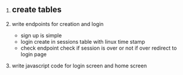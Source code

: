1. create tables
   --
2. write endpoints for creation and login

   - sign up is simple
   - login
     create in sessions table with linux time stamp
   - check endpoint
     check if session is over or not
     if over redirect to login page

3. write javascript code for login screen and home screen
